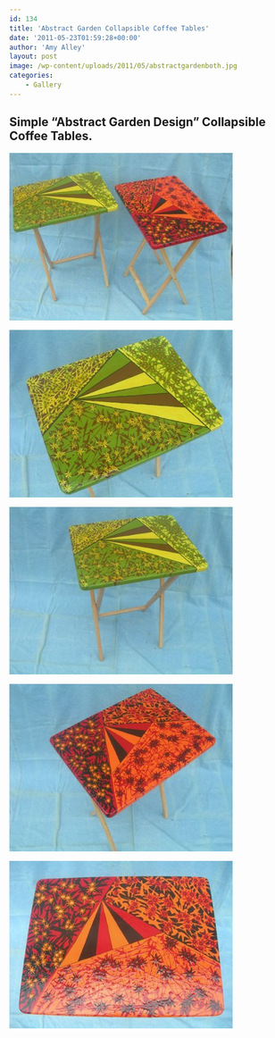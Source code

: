 ```yaml
---
id: 134
title: 'Abstract Garden Collapsible Coffee Tables'
date: '2011-05-23T01:59:28+00:00'
author: 'Amy Alley'
layout: post
image: /wp-content/uploads/2011/05/abstractgardenboth.jpg
categories:
    - Gallery
---
```


## Simple “Abstract Garden Design” Collapsible Coffee Tables.

<div class="gallery amys flexed" markdown=1>

![ "Abstract Garden Collapsable Coffee Tables" ](/wp-content/uploads/2011/05/abstractgardenboth-400x300.jpg "Abstract Garden Collapsable Coffee Tables")

![ "Abstract Garden Collapsable Coffee Tables" ](/wp-content/uploads/2011/05/abstractgardenga-400x300.jpg "Abstract Garden Collapsable Coffee Tables")

![ "Abstract Garden Collapsable Coffee Tables" ](/wp-content/uploads/2011/05/abstractgardengside-400x300.jpg "Abstract Garden Collapsable Coffee Tables")

![ "Abstract Garden Collapsable Coffee Tables" ](/wp-content/uploads/2011/05/abstractgardenoa-400x300.jpg "Abstract Garden Collapsable Coffee Tables")

![ "Abstract Garden Collapsable Coffee Tables" ](/wp-content/uploads/2011/05/abstractgardenot-400x300.jpg "Abstract Garden Collapsable Coffee Tables")
</div>
